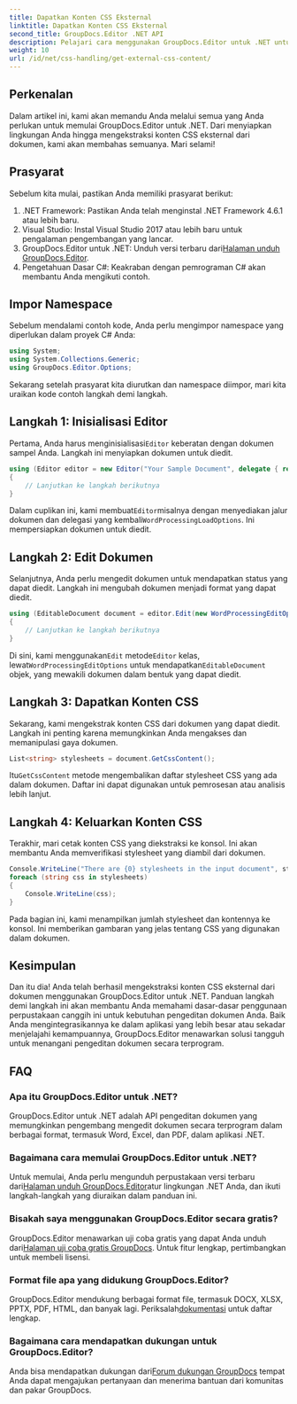 ```yaml
---
title: Dapatkan Konten CSS Eksternal
linktitle: Dapatkan Konten CSS Eksternal
second_title: GroupDocs.Editor .NET API
description: Pelajari cara menggunakan GroupDocs.Editor untuk .NET untuk mengekstrak konten CSS eksternal dari dokumen dengan panduan langkah demi langkah ini. Sempurna untuk pengembang yang mengintegrasikan dokumen.
weight: 10
url: /id/net/css-handling/get-external-css-content/
---
```

## Perkenalan
Dalam artikel ini, kami akan memandu Anda melalui semua yang Anda perlukan untuk memulai GroupDocs.Editor untuk .NET. Dari menyiapkan lingkungan Anda hingga mengekstraksi konten CSS eksternal dari dokumen, kami akan membahas semuanya. Mari selami!
## Prasyarat
Sebelum kita mulai, pastikan Anda memiliki prasyarat berikut:
1. .NET Framework: Pastikan Anda telah menginstal .NET Framework 4.6.1 atau lebih baru.
2. Visual Studio: Instal Visual Studio 2017 atau lebih baru untuk pengalaman pengembangan yang lancar.
3.  GroupDocs.Editor untuk .NET: Unduh versi terbaru dari[Halaman unduh GroupDocs.Editor](https://releases.groupdocs.com/editor/net/).
4. Pengetahuan Dasar C#: Keakraban dengan pemrograman C# akan membantu Anda mengikuti contoh.
## Impor Namespace
Sebelum mendalami contoh kode, Anda perlu mengimpor namespace yang diperlukan dalam proyek C# Anda:
```csharp
using System;
using System.Collections.Generic;
using GroupDocs.Editor.Options;
```
Sekarang setelah prasyarat kita diurutkan dan namespace diimpor, mari kita uraikan kode contoh langkah demi langkah.
## Langkah 1: Inisialisasi Editor
 Pertama, Anda harus menginisialisasi`Editor` keberatan dengan dokumen sampel Anda. Langkah ini menyiapkan dokumen untuk diedit.
```csharp
using (Editor editor = new Editor("Your Sample Document", delegate { return new WordProcessingLoadOptions(); }))
{
    // Lanjutkan ke langkah berikutnya
}
```
 Dalam cuplikan ini, kami membuat`Editor`misalnya dengan menyediakan jalur dokumen dan delegasi yang kembali`WordProcessingLoadOptions`. Ini mempersiapkan dokumen untuk diedit.
## Langkah 2: Edit Dokumen
Selanjutnya, Anda perlu mengedit dokumen untuk mendapatkan status yang dapat diedit. Langkah ini mengubah dokumen menjadi format yang dapat diedit.
```csharp
using (EditableDocument document = editor.Edit(new WordProcessingEditOptions()))
{
    // Lanjutkan ke langkah berikutnya
}
```
 Di sini, kami menggunakan`Edit` metode`Editor` kelas, lewat`WordProcessingEditOptions` untuk mendapatkan`EditableDocument` objek, yang mewakili dokumen dalam bentuk yang dapat diedit.
## Langkah 3: Dapatkan Konten CSS
Sekarang, kami mengekstrak konten CSS dari dokumen yang dapat diedit. Langkah ini penting karena memungkinkan Anda mengakses dan memanipulasi gaya dokumen.
```csharp
List<string> stylesheets = document.GetCssContent();
```
 Itu`GetCssContent` metode mengembalikan daftar stylesheet CSS yang ada dalam dokumen. Daftar ini dapat digunakan untuk pemrosesan atau analisis lebih lanjut.
## Langkah 4: Keluarkan Konten CSS
Terakhir, mari cetak konten CSS yang diekstraksi ke konsol. Ini akan membantu Anda memverifikasi stylesheet yang diambil dari dokumen.
```csharp
Console.WriteLine("There are {0} stylesheets in the input document", stylesheets.Count);
foreach (string css in stylesheets)
{
    Console.WriteLine(css);
}
```
Pada bagian ini, kami menampilkan jumlah stylesheet dan kontennya ke konsol. Ini memberikan gambaran yang jelas tentang CSS yang digunakan dalam dokumen.
## Kesimpulan
Dan itu dia! Anda telah berhasil mengekstraksi konten CSS eksternal dari dokumen menggunakan GroupDocs.Editor untuk .NET. Panduan langkah demi langkah ini akan membantu Anda memahami dasar-dasar penggunaan perpustakaan canggih ini untuk kebutuhan pengeditan dokumen Anda. Baik Anda mengintegrasikannya ke dalam aplikasi yang lebih besar atau sekadar menjelajahi kemampuannya, GroupDocs.Editor menawarkan solusi tangguh untuk menangani pengeditan dokumen secara terprogram.
## FAQ
### Apa itu GroupDocs.Editor untuk .NET?
GroupDocs.Editor untuk .NET adalah API pengeditan dokumen yang memungkinkan pengembang mengedit dokumen secara terprogram dalam berbagai format, termasuk Word, Excel, dan PDF, dalam aplikasi .NET.
### Bagaimana cara memulai GroupDocs.Editor untuk .NET?
 Untuk memulai, Anda perlu mengunduh perpustakaan versi terbaru dari[Halaman unduh GroupDocs.Editor](https://releases.groupdocs.com/editor/net/)atur lingkungan .NET Anda, dan ikuti langkah-langkah yang diuraikan dalam panduan ini.
### Bisakah saya menggunakan GroupDocs.Editor secara gratis?
 GroupDocs.Editor menawarkan uji coba gratis yang dapat Anda unduh dari[Halaman uji coba gratis GroupDocs](https://releases.groupdocs.com/). Untuk fitur lengkap, pertimbangkan untuk membeli lisensi.
### Format file apa yang didukung GroupDocs.Editor?
 GroupDocs.Editor mendukung berbagai format file, termasuk DOCX, XLSX, PPTX, PDF, HTML, dan banyak lagi. Periksalah[dokumentasi](https://tutorials.groupdocs.com/editor/net/) untuk daftar lengkap.
### Bagaimana cara mendapatkan dukungan untuk GroupDocs.Editor?
 Anda bisa mendapatkan dukungan dari[Forum dukungan GroupDocs](https://forum.groupdocs.com/c/editor/20) tempat Anda dapat mengajukan pertanyaan dan menerima bantuan dari komunitas dan pakar GroupDocs.